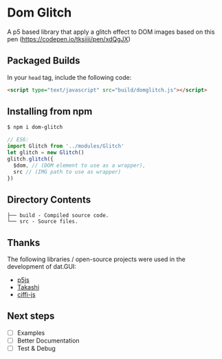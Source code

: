 # Dom Glitch

A p5 based library that apply a glitch effect to DOM images based on this pen (https://codepen.io/tksiiii/pen/xdQgJX)

## Packaged Builds

In your `head` tag, include the following code:

```html
<script type="text/javascript" src="build/domglitch.js"></script>
```

## Installing from npm

```bash
$ npm i dom-glitch
```

```js
// ES6:
import Glitch from '../modules/Glitch'
let glitch = new Glitch()
glitch.glitch({
  $dom, // (DOM element to use as a wrapper),
  src // (IMG path to use as wrapper)
})
```

## Directory Contents

```
├── build - Compiled source code.
└── src - Source files.
```

## Thanks

The following libraries / open-source projects were used in the development of dat.GUI:

- [p5js](https://p5js.org/)
- [Takashi](https://codepen.io/tksiiii/pen/xdQgJX)
- [ciffi-js](https://github.com/ciffi/ciffi-js)

## Next steps

- [ ] Examples
- [ ] Better Documentation
- [ ] Test & Debug
